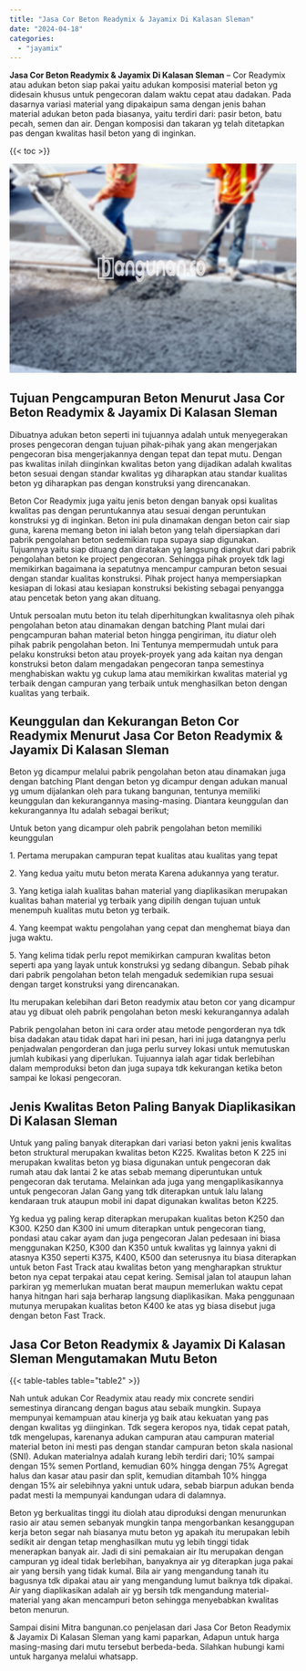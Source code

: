 ```yaml
---
title: "Jasa Cor Beton Readymix & Jayamix Di Kalasan Sleman"
date: "2024-04-18"
categories: 
  - "jayamix"
---
```


**Jasa Cor Beton Readymix & Jayamix Di Kalasan Sleman** – Cor Readymix atau adukan beton siap pakai yaitu adukan komposisi material beton yg didesain khusus untuk pengecoran dalam waktu cepat atau dadakan. Pada dasarnya variasi material yang dipakaipun sama dengan jenis bahan material adukan beton pada biasanya, yaitu terdiri dari: pasir beton, batu pecah, semen dan air. Dengan komposisi dan takaran yg telah ditetapkan pas dengan kwalitas hasil beton yang di inginkan.

{{< toc >}}

![Jasa Cor Beton Readymix & Jayamix Di Kalasan Sleman](/images/jasa-cor-readymix-04.png)

## Tujuan Pengcampuran Beton Menurut Jasa Cor Beton Readymix & Jayamix Di Kalasan Sleman

Dibuatnya adukan beton seperti ini tujuannya adalah untuk menyegerakan proses pengecoran dengan tujuan pihak-pihak yang akan mengerjakan pengecoran bisa mengerjakannya dengan tepat dan tepat mutu. Dengan pas kwalitas inilah diinginkan kwalitas beton yang dijadikan adalah kwalitas beton sesuai dengan standar kwalitas yg diharapkan atau standar kualitas beton yg diharapkan pas dengan konstruksi yang direncanakan.

Beton Cor Readymix juga yaitu jenis beton dengan banyak opsi kualitas kwalitas pas dengan peruntukannya atau sesuai dengan peruntukan konstruksi yg di inginkan. Beton ini pula dinamakan dengan beton cair siap guna, karena memang beton ini ialah beton yang telah dipersiapkan dari pabrik pengolahan beton sedemikian rupa supaya siap digunakan. Tujuannya yaitu siap dituang dan diratakan yg langsung diangkut dari pabrik pengolahan beton ke project pengecoran. Sehingga pihak proyek tdk lagi memikirkan bagaimana ia sepatutnya mencampur campuran beton sesuai dengan standar kualitas konstruksi. Pihak project hanya mempersiapkan kesiapan di lokasi atau kesiapan konstruksi bekisting sebagai penyangga atau pencetak beton yang akan dituang.

Untuk persoalan mutu beton itu telah diperhitungkan kwalitasnya oleh pihak pengolahan beton atau dinamakan dengan batching Plant mulai dari pengcampuran bahan material beton hingga pengiriman, itu diatur oleh pihak pabrik pengolahan beton. Ini Tentunya mempermudah untuk para pelaku konstruksi beton atau proyek-proyek yang ada kaitan nya dengan konstruksi beton dalam mengadakan pengecoran tanpa semestinya menghabiskan waktu yg cukup lama atau memikirkan kwalitas material yg terbaik dengan campuran yang terbaik untuk menghasilkan beton dengan kualitas yang terbaik.

## Keunggulan dan Kekurangan Beton Cor Readymix Menurut Jasa Cor Beton Readymix & Jayamix Di Kalasan Sleman

Beton yg dicampur melalui pabrik pengolahan beton atau dinamakan juga dengan batching Plant dengan beton yg dicampur dengan adukan manual yg umum dijalankan oleh para tukang bangunan, tentunya memiliki keunggulan dan kekurangannya masing-masing. Diantara keunggulan dan kekurangannya Itu adalah sebagai berikut;

Untuk beton yang dicampur oleh pabrik pengolahan beton memiliki keunggulan

1\. Pertama merupakan campuran tepat kualitas atau kualitas yang tepat

2\. Yang kedua yaitu mutu beton merata Karena adukannya yang teratur.

3\. Yang ketiga ialah kualitas bahan material yang diaplikasikan merupakan kualitas bahan material yg terbaik yang dipilih dengan tujuan untuk menempuh kualitas mutu beton yg terbaik.

4\. Yang keempat waktu pengolahan yang cepat dan menghemat biaya dan juga waktu.

5\. Yang kelima tidak perlu repot memikirkan campuran kwalitas beton seperti apa yang layak untuk konstruksi yg sedang dibangun. Sebab pihak dari pabrik pengolahan beton telah mengaduk sedemikian rupa sesuai dengan target konstruksi yang direncanakan.

Itu merupakan kelebihan dari Beton readymix atau beton cor yang dicampur atau yg dibuat oleh pabrik pengolahan beton meski kekurangannya adalah

Pabrik pengolahan beton ini cara order atau metode pengorderan nya tdk bisa dadakan atau tidak dapat hari ini pesan, hari ini juga datangnya perlu penjadwalan pengorderan dan juga perlu survey lokasi untuk memutuskan jumlah kubikasi yang diperlukan. Tujuannya ialah agar tidak berlebihan dalam memproduksi beton dan juga supaya tdk kekurangan ketika beton sampai ke lokasi pengecoran.

## Jenis Kwalitas Beton Paling Banyak Diaplikasikan Di Kalasan Sleman

Untuk yang paling banyak diterapkan dari variasi beton yakni jenis kwalitas beton struktural merupakan kwalitas beton K225. Kwalitas beton K 225 ini merupakan kwalitas beton yg biasa digunakan untuk pengecoran dak rumah atau dak lantai 2 ke atas sebab memang diperuntukan untuk pengecoran dak terutama. Melainkan ada juga yang mengaplikasikannya untuk pengecoran Jalan Gang yang tdk diterapkan untuk lalu lalang kendaraan truk ataupun mobil ini dapat digunakan kwalitas beton K225.

Yg kedua yg paling kerap diterapkan merupakan kualitas beton K250 dan K300. K250 dan K300 ini umum diterapkan untuk pengecoran tiang, pondasi atau cakar ayam dan juga pengecoran Jalan pedesaan ini biasa menggunakan K250, K300 dan K350 untuk kwalitas yg lainnya yakni di atasnya K350 seperti K375, K400, K500 dan seterusnya itu biasa diterapkan untuk beton Fast Track atau kwalitas beton yang mengharapkan struktur beton nya cepat terpakai atau cepat kering. Semisal jalan tol ataupun lahan parkiran yg memerlukan muatan berat maupun memerlukan waktu cepat hanya hitngan hari saja berharap langsung diaplikasikan. Maka penggunaan mutunya merupakan kualitas beton K400 ke atas yg biasa disebut juga dengan beton Fast Track.

## Jasa Cor Beton Readymix & Jayamix Di Kalasan Sleman Mengutamakan Mutu Beton

{{< table-tables table="table2" >}}

Nah untuk adukan Cor Readymix atau ready mix concrete sendiri semestinya dirancang dengan bagus atau sebaik mungkin. Supaya mempunyai kemampuan atau kinerja yg baik atau kekuatan yang pas dengan kwalitas yg diinginkan. Tdk segera keropos nya, tidak cepat patah, tdk mengelupas, karenanya adukan campuran atau campuran material material beton ini mesti pas dengan standar campuran beton skala nasional (SNI). Adukan materialnya adalah kurang lebih terdiri dari; 10% sampai dengan 15% semen Portland, kemudian 60% hingga dengan 75% Agregat halus dan kasar atau pasir dan split, kemudian ditambah 10% hingga dengan 15% air selebihnya yakni untuk udara, sebab biarpun adukan benda padat mesti Ia mempunyai kandungan udara di dalamnya.

Beton yg berkualitas tinggi itu diolah atau diproduksi dengan menurunkan rasio air atau semen sebanyak mungkin tanpa mengorbankan kesanggupan kerja beton segar nah biasanya mutu beton yg apakah itu merupakan lebih sedikit air dengan tetap menghasilkan mutu yg lebih tinggi tidak menerapkan banyak air. Jadi di sini pemakaian air Itu merupakan dengan campuran yg ideal tidak berlebihan, banyaknya air yg diterapkan juga pakai air yang bersih yang tidak kumal. Bila air yang mengandung tanah itu bagusnya tdk dipakai atau air yang mengandung lumut baiknya tdk dipakai. Air yang diaplikasikan adalah air yg bersih tdk mengandung material-material yang akan mencampuri beton sehingga menyebabkan kwalitas beton menurun.

Sampai disini Mitra bangunan.co penjelasan dari Jasa Cor Beton Readymix & Jayamix Di Kalasan Sleman yang kami paparkan, Adapun untuk harga masing-masing dari mutu tersebut berbeda-beda. Silahkan hubungi kami untuk harganya melalui whatsapp.
